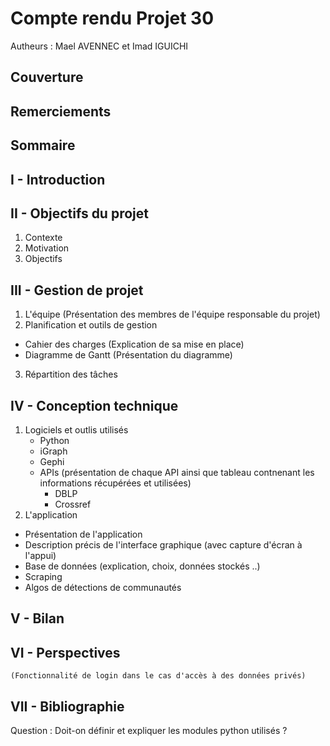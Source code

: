 # Compte rendu Projet 30
Autheurs : Mael AVENNEC et Imad IGUICHI

## Couverture
## Remerciements
## Sommaire
## I - Introduction
## II - Objectifs du projet
1. Contexte
2. Motivation
3. Objectifs
## III - Gestion de projet
1. L'équipe 
    (Présentation des membres de l'équipe responsable du projet)
2. Planification et outils de gestion
- Cahier des charges (Explication de sa mise en place)
- Diagramme de Gantt (Présentation du diagramme)
3. Répartition des tâches
## IV - Conception technique
1. Logiciels et outlis utilisés
    - Python
    - iGraph
    - Gephi
    - APIs (présentation de chaque API ainsi que tableau contnenant les informations récupérées et utilisées)
        - DBLP
        - Crossref
2. L'application
- Présentation de l'application 
- Description précis de l'interface graphique (avec capture d'écran à l'appui)
- Base de données (explication, choix, données stockés ..)
- Scraping
- Algos de détections de communautés
## V - Bilan
## VI - Perspectives
    (Fonctionnalité de login dans le cas d'accès à des données privés)
## VII - Bibliographie


Question : Doit-on définir et expliquer les modules python utilisés ? 